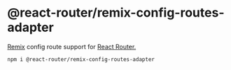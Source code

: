 # @react-router/remix-config-routes-adapter

[Remix](https://remix.run) config route support for [React Router.](https://github.com/remix-run/react-router)

```sh
npm i @react-router/remix-config-routes-adapter
```
